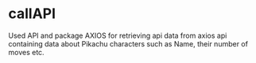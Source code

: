 # callAPI

Used API and package AXIOS for retrieving api data from axios api containing data about Pikachu characters such as Name, their number of moves etc.
